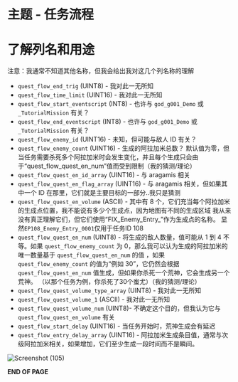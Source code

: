 # 主题 - 任务流程

# 了解列名和用途
注意：我通常不知道其他名称，但我会给出我对这几个列名称的理解

- `quest_flow_end_trig` (UINT8) - 我对此一无所知
- `quest_flow_time_limit` (UINT16) - 我对此一无所知
- `quest_flow_start_eventscript` (INT8) - 也许与 `god_g001_Demo` 或 `_TutorialMission` 有关？
- `quest_flow_end_eventscript` (INT8) - 也许与 `god_g001_Demo` 或 `_TutorialMission` 有关？
- `quest_flow_enemy_id` (UINT16) - 未知，但可能与敌人 ID 有关？
- `quest_flow_enemy_count` (UINT16) - 生成的阿拉加米总数？ 默认值为零，但当任务需要杀死多个阿拉加米时会发生变化，并且每个生成只会由于“quest_flow_quest_en_num”值而受到限制（我的猜测/理论）
- `quest_flow_quest_en_id_array` (UINT16) - 与 aragamis 相关
- `quest_flow_quest_en_flag_array` (UINT16) - 与 aragamis 相关，但如果其中一个 ID 在那里，它们就是主要目标的一部分..我只是猜测
- `quest_flow_quest_en_volume` (ASCII) - 其中有 8 个，它们充当每个阿拉加米的生成点位置，我不能说有多少个生成点，因为地图有不同的生成区域
    我从来没有真正理解它们，但它们使用“FIX_Enemy_Entry_”作为生成点的名称。 显然`EP108_Enemy_Entry_0001`仅用于任务ID 108
- `quest_flow_quest_en_num` (UINT8) - 将生成的敌人数量，值可能从 1 到 4 不等。如果 `quest_flow_enemy_count` 为 0，那么我可以认为生成的阿拉加米的唯一数量基于 `quest_flow_quest_en_num` 的值 ，如果 `quest_flow_enemy_count` 的值为“例如 30”，它仍然会根据 `quest_flow_quest_en_num` 值生成，但如果你杀死一个荒神，它会生成另一个荒神。 （以那个任务为例，你杀死了30个蚩尤）（我的猜测/理论）
- `quest_flow_quest_volume_type_array` (UINT8) - 我对此一无所知
- `quest_flow_quest_volume_1` (ASCII) - 我对此一无所知
- `quest_flow_quest_volume_num` (UINT8)- 不确定这个目的，但我认为它与 `quest_flow_quest_en_volume` 有关
- `quest_flow_start_delay` (UINT16) - 当任务开始时，荒神生成会有延迟
- `quest_flow_entry_delay_array` (UINT16) - 阿拉加米生成条目值，通常与次级阿拉加米相关，如果增加，它们至少生成一段时间而不是瞬间。

![Screenshot (105)](https://github.com/nachotacos69/WikiEater/assets/99103531/9828cdc4-5fd4-435c-8eb9-ce5fdbee40e6)

**END OF PAGE**
